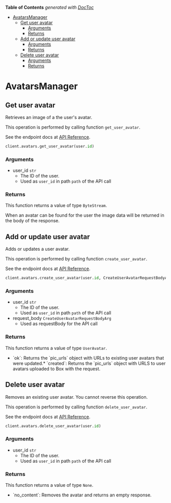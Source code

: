 <!-- START doctoc generated TOC please keep comment here to allow auto update -->
<!-- DON'T EDIT THIS SECTION, INSTEAD RE-RUN doctoc TO UPDATE -->
**Table of Contents**  *generated with [DocToc](https://github.com/thlorenz/doctoc)*

- [AvatarsManager](#avatarsmanager)
  - [Get user avatar](#get-user-avatar)
    - [Arguments](#arguments)
    - [Returns](#returns)
  - [Add or update user avatar](#add-or-update-user-avatar)
    - [Arguments](#arguments-1)
    - [Returns](#returns-1)
  - [Delete user avatar](#delete-user-avatar)
    - [Arguments](#arguments-2)
    - [Returns](#returns-2)

<!-- END doctoc generated TOC please keep comment here to allow auto update -->

# AvatarsManager

## Get user avatar

Retrieves an image of a the user&#x27;s avatar.

This operation is performed by calling function `get_user_avatar`.

See the endpoint docs at
[API Reference](https://developer.box.com/reference/get-users-id-avatar/).

<!-- sample get_users_id_avatar -->
```python
client.avatars.get_user_avatar(user.id)
```

### Arguments

- user_id `str`
  - The ID of the user.
  - Used as `user_id` in path `path` of the API call


### Returns

This function returns a value of type `ByteStream`.

When an avatar can be found for the user the
image data will be returned in the body of the
response.


## Add or update user avatar

Adds or updates a user avatar.

This operation is performed by calling function `create_user_avatar`.

See the endpoint docs at
[API Reference](https://developer.box.com/reference/post-users-id-avatar/).

<!-- sample post_users_id_avatar -->
```python
client.avatars.create_user_avatar(user.id, CreateUserAvatarRequestBodyArg(pic&#x3D;decode_base_64_byte_stream(&#x27;iVBORw0KGgoAAAANSUhEUgAAAQAAAAEAAQMAAABmvDolAAAAA1BMVEW10NBjBBbqAAAAH0lEQVRoge3BAQ0AAADCoPdPbQ43oAAAAAAAAAAAvg0hAAABmmDh1QAAAABJRU5ErkJggg&#x3D;&#x3D;&#x27;), pic_content_type&#x3D;&#x27;image/png&#x27;, pic_file_name&#x3D;&#x27;avatar.png&#x27;))
```

### Arguments

- user_id `str`
  - The ID of the user.
  - Used as `user_id` in path `path` of the API call
- request_body `CreateUserAvatarRequestBodyArg`
  - Used as requestBody for the API call


### Returns

This function returns a value of type `UserAvatar`.

* &#x60;ok&#x60;: Returns the &#x60;pic_urls&#x60; object with URLs to existing
user avatars that were updated.* &#x60;created&#x60;: Returns the &#x60;pic_urls&#x60; object with URLS to user avatars
uploaded to Box with the request.


## Delete user avatar

Removes an existing user avatar.
You cannot reverse this operation.

This operation is performed by calling function `delete_user_avatar`.

See the endpoint docs at
[API Reference](https://developer.box.com/reference/delete-users-id-avatar/).

<!-- sample delete_users_id_avatar -->
```python
client.avatars.delete_user_avatar(user.id)
```

### Arguments

- user_id `str`
  - The ID of the user.
  - Used as `user_id` in path `path` of the API call


### Returns

This function returns a value of type `None`.

* &#x60;no_content&#x60;: Removes the avatar and returns an empty response.


